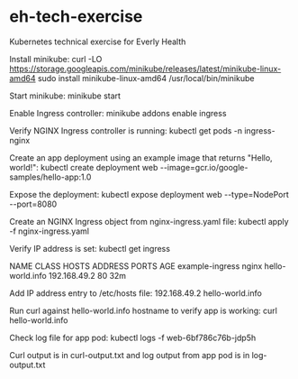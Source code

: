 # eh-tech-exercise

Kubernetes technical exercise for Everly Health


Install minikube:
	curl -LO https://storage.googleapis.com/minikube/releases/latest/minikube-linux-amd64
	sudo install minikube-linux-amd64 /usr/local/bin/minikube

Start minikube:
	minikube start

Enable Ingress controller:
	minikube addons enable ingress

Verify NGINX Ingress controller is running:
	kubectl get pods -n ingress-nginx


Create an app deployment using an example image that returns "Hello, world!":
	kubectl create deployment web --image=gcr.io/google-samples/hello-app:1.0

Expose the deployment:
	kubectl expose deployment web --type=NodePort --port=8080

Create an NGINX Ingress object from nginx-ingress.yaml file:
	kubectl apply -f nginx-ingress.yaml

Verify IP address is set:
	kubectl get ingress

NAME              CLASS   HOSTS              ADDRESS        PORTS   AGE
example-ingress   nginx   hello-world.info   192.168.49.2   80      32m

Add IP address entry to /etc/hosts file:
	192.168.49.2 hello-world.info

Run curl against hello-world.info hostname to verify app is working:
	curl hello-world.info

Check log file for app pod:
	kubectl logs -f web-6bf786c76b-jdp5h

Curl output is in curl-output.txt and log output from app pod is in log-output.txt
